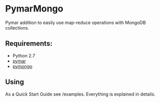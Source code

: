 
PymarMongo
=====
Pymar addition to easily use map-reduce operations with MongoDB collections.


Requirements:
-------------
* Python 2.7
* [pymar](https://github.com/alexgorin/pymar)
* [pymongo](http://api.mongodb.org/python/current/)

Using
----
As a Quick Start Guide see /examples. Everything is explained in details.
